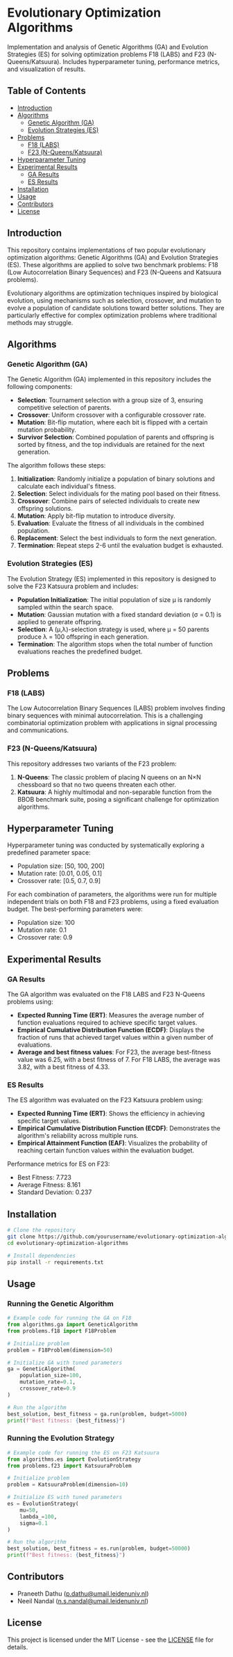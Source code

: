 # Evolutionary Optimization Algorithms

Implementation and analysis of Genetic Algorithms (GA) and Evolution Strategies (ES) for solving optimization problems F18 (LABS) and F23 (N-Queens/Katsuura). Includes hyperparameter tuning, performance metrics, and visualization of results.

## Table of Contents
- [Introduction](#introduction)
- [Algorithms](#algorithms)
  - [Genetic Algorithm (GA)](#genetic-algorithm-ga)
  - [Evolution Strategies (ES)](#evolution-strategies-es)
- [Problems](#problems)
  - [F18 (LABS)](#f18-labs)
  - [F23 (N-Queens/Katsuura)](#f23-n-queenskatsuura)
- [Hyperparameter Tuning](#hyperparameter-tuning)
- [Experimental Results](#experimental-results)
  - [GA Results](#ga-results)
  - [ES Results](#es-results)
- [Installation](#installation)
- [Usage](#usage)
- [Contributors](#contributors)
- [License](#license)

## Introduction

This repository contains implementations of two popular evolutionary optimization algorithms: Genetic Algorithms (GA) and Evolution Strategies (ES). These algorithms are applied to solve two benchmark problems: F18 (Low Autocorrelation Binary Sequences) and F23 (N-Queens and Katsuura problems).

Evolutionary algorithms are optimization techniques inspired by biological evolution, using mechanisms such as selection, crossover, and mutation to evolve a population of candidate solutions toward better solutions. They are particularly effective for complex optimization problems where traditional methods may struggle.

## Algorithms

### Genetic Algorithm (GA)

The Genetic Algorithm (GA) implemented in this repository includes the following components:

- **Selection**: Tournament selection with a group size of 3, ensuring competitive selection of parents.
- **Crossover**: Uniform crossover with a configurable crossover rate.
- **Mutation**: Bit-flip mutation, where each bit is flipped with a certain mutation probability.
- **Survivor Selection**: Combined population of parents and offspring is sorted by fitness, and the top individuals are retained for the next generation.

The algorithm follows these steps:
1. **Initialization**: Randomly initialize a population of binary solutions and calculate each individual's fitness.
2. **Selection**: Select individuals for the mating pool based on their fitness.
3. **Crossover**: Combine pairs of selected individuals to create new offspring solutions.
4. **Mutation**: Apply bit-flip mutation to introduce diversity.
5. **Evaluation**: Evaluate the fitness of all individuals in the combined population.
6. **Replacement**: Select the best individuals to form the next generation.
7. **Termination**: Repeat steps 2-6 until the evaluation budget is exhausted.

### Evolution Strategies (ES)

The Evolution Strategy (ES) implemented in this repository is designed to solve the F23 Katsuura problem and includes:

- **Population Initialization**: The initial population of size μ is randomly sampled within the search space.
- **Mutation**: Gaussian mutation with a fixed standard deviation (σ = 0.1) is applied to generate offspring.
- **Selection**: A (μ,λ)-selection strategy is used, where μ = 50 parents produce λ = 100 offspring in each generation.
- **Termination**: The algorithm stops when the total number of function evaluations reaches the predefined budget.

## Problems

### F18 (LABS)

The Low Autocorrelation Binary Sequences (LABS) problem involves finding binary sequences with minimal autocorrelation. This is a challenging combinatorial optimization problem with applications in signal processing and communications.

### F23 (N-Queens/Katsuura)

This repository addresses two variants of the F23 problem:

1. **N-Queens**: The classic problem of placing N queens on an N×N chessboard so that no two queens threaten each other.
2. **Katsuura**: A highly multimodal and non-separable function from the BBOB benchmark suite, posing a significant challenge for optimization algorithms.

## Hyperparameter Tuning

Hyperparameter tuning was conducted by systematically exploring a predefined parameter space:
- Population size: [50, 100, 200]
- Mutation rate: [0.01, 0.05, 0.1]
- Crossover rate: [0.5, 0.7, 0.9]

For each combination of parameters, the algorithms were run for multiple independent trials on both F18 and F23 problems, using a fixed evaluation budget. The best-performing parameters were:
- Population size: 100
- Mutation rate: 0.1
- Crossover rate: 0.9

## Experimental Results

### GA Results

The GA algorithm was evaluated on the F18 LABS and F23 N-Queens problems using:
- **Expected Running Time (ERT)**: Measures the average number of function evaluations required to achieve specific target values.
- **Empirical Cumulative Distribution Function (ECDF)**: Displays the fraction of runs that achieved target values within a given number of evaluations.
- **Average and best fitness values**: For F23, the average best-fitness value was 6.25, with a best fitness of 7. For F18 LABS, the average was 3.82, with a best fitness of 4.33.

### ES Results

The ES algorithm was evaluated on the F23 Katsuura problem using:
- **Expected Running Time (ERT)**: Shows the efficiency in achieving specific target values.
- **Empirical Cumulative Distribution Function (ECDF)**: Demonstrates the algorithm's reliability across multiple runs.
- **Empirical Attainment Function (EAF)**: Visualizes the probability of reaching certain function values within the evaluation budget.

Performance metrics for ES on F23:
- Best Fitness: 7.723
- Average Fitness: 8.161
- Standard Deviation: 0.237

## Installation

```bash
# Clone the repository
git clone https://github.com/yourusername/evolutionary-optimization-algorithms.git
cd evolutionary-optimization-algorithms

# Install dependencies
pip install -r requirements.txt
```

## Usage

### Running the Genetic Algorithm

```python
# Example code for running the GA on F18
from algorithms.ga import GeneticAlgorithm
from problems.f18 import F18Problem

# Initialize problem
problem = F18Problem(dimension=50)

# Initialize GA with tuned parameters
ga = GeneticAlgorithm(
    population_size=100,
    mutation_rate=0.1,
    crossover_rate=0.9
)

# Run the algorithm
best_solution, best_fitness = ga.run(problem, budget=5000)
print(f"Best fitness: {best_fitness}")
```

### Running the Evolution Strategy

```python
# Example code for running the ES on F23 Katsuura
from algorithms.es import EvolutionStrategy
from problems.f23 import KatsuuraProblem

# Initialize problem
problem = KatsuuraProblem(dimension=10)

# Initialize ES with tuned parameters
es = EvolutionStrategy(
    mu=50,
    lambda_=100,
    sigma=0.1
)

# Run the algorithm
best_solution, best_fitness = es.run(problem, budget=50000)
print(f"Best fitness: {best_fitness}")
```

## Contributors

- Praneeth Dathu (p.dathu@umail.leidenuniv.nl)
- Neeil Nandal (n.s.nandal@umail.leidenuniv.nl)

## License

This project is licensed under the MIT License - see the [LICENSE](LICENSE) file for details.

